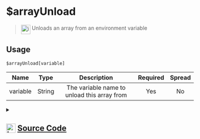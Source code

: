 # $arrayUnload
> <img align="top" src="https://upload.wikimedia.org/wikipedia/commons/thumb/e/e4/Infobox_info_icon.svg/160px-Infobox_info_icon.svg.png?20150409153300" alt="image" width="25" height="auto"> Unloads an array from an environment variable
## Usage
```
$arrayUnload[variable]
```
| Name | Type | Description | Required | Spread
| :---: | :---: | :---: | :---: | :---: |
variable | String | The variable name to unload this array from | Yes | No
<details>
<summary>
    
## <img align="top" src="https://cdn4.iconfinder.com/data/icons/iconsimple-logotypes/512/github-512.png" alt="image" width="25" height="auto">  [Source Code](https://github.com/tryforge/ForgeScript-V2/blob/main/src/native/arrayUnload.ts)
    
</summary>
    
```ts
import { ArgType, NativeFunction, Return } from "../structures"

export default new NativeFunction({
    name: "$arrayUnload",
    description: "Unloads an array from an environment variable",
    args: [
        {
            name: "variable",
            description: "The variable name to unload this array from",
            required: true,
            rest: false,
            type: ArgType.String
        }
    ],
    unwrap: true,
    brackets: true,
    execute(ctx, [ name ]) {
        ctx.deleteEnvironmentKey(name)
        return Return.success()
    },
})
```
    
</details>